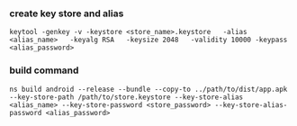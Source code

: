 ### create key store and alias
```
keytool -genkey -v -keystore <store_name>.keystore   -alias <alias_name>   -keyalg RSA   -keysize 2048   -validity 10000 -keypass <alias_password>
```

### build command
```
ns build android --release --bundle --copy-to ../path/to/dist/app.apk --key-store-path /path/to/store.keystore --key-store-alias <alias_name> --key-store-password <store_password> --key-store-alias-password <alias_password>
```
